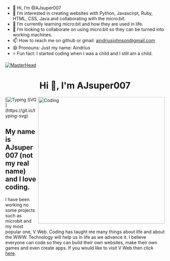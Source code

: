 - 👋 Hi, I’m @AJsuper007
- 👀 I’m interested in creating websites with Python, Javascirpt, Ruby, HTML, CSS, Java and collaborating with the micro:bit.
- 🌱 I’m currently learning micro:bit and  how they are used in life.
- 💞️ I’m looking to collaborate on using micro:bit so they can be turned into working machines.
- 📫 How to reach me on github or gmail: aindriusjohnson@gmail.com
- 😄 Pronouns: Just my name: Aindrius
- ⚡ Fun fact: I started coding when I was a child and I still am a child.

[![MasterHead](https://visme.co/blog/wp-content/uploads/2019/10/animated-presentation-software-header.gif)]()

<h1 align="center">Hi 👋, I'm AJsuper007</h1>
<img align="right" alt="Coding" width="400" src="https://miro.medium.com/max/680/0*7Q3yvSIv_t0ioJ-Z.gif"/>


[![Typing SVG](https://readme-typing-svg.demolab.com/?lines=A+coder+who+loves+gaming;Working+on+future+websites;Gen+A+RULES!!!!!!!!!!)](https://git.io/typing-svg)

<h2>My name is AJsuper007 (not my real name) and I love coding.</h2>
<p>I have been working no some projects such as microbit and my most popular one, V Web. Coding has taught me many things about life and about the WWW. Technology will help us in life as we advance it. I believe everyone can code so they can build their own websites, make their own games and even create apps. If you would like to visit V Web then click <a href="https://ajsuper007.github.io/V-Web/">here</a>.</p>


